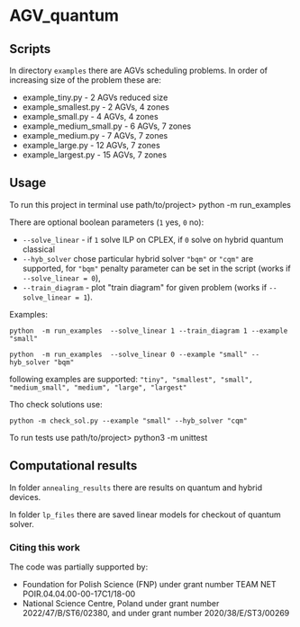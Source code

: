 # AGV_quantum

## Scripts

In directory ```examples``` there are AGVs scheduling problems. In order of increasing size of the problem these are:

- example_tiny.py         - 2 AGVs reduced size
- example_smallest.py     - 2 AGVs, 4 zones
- example_small.py        - 4 AGVs, 4 zones
- example_medium_small.py - 6 AGVs, 7 zones
- example_medium.py       - 7 AGVs, 7 zones
- example_large.py        - 12 AGVs, 7 zones
- example_largest.py      - 15 AGVs, 7 zones


## Usage 

To run this project in terminal use path/to/project> python -m run_examples 

There are optional boolean parameters (```1``` yes, ```0``` no): 

- ```--solve_linear``` - if ```1``` solve ILP on CPLEX, if ```0``` solve on hybrid quantum classical 
- ```--hyb_solver``` chose particular hybrid solver  ```"bqm"``` or ```"cqm"``` are supported, for ```"bqm"``` penalty parameter can be set in  the script (works if ```--solve_linear = 0```), 
- ```--train_diagram``` - plot "train diagram" for given problem (works if ```--solve_linear = 1```).

Examples: 

```python  -m run_examples  --solve_linear 1 --train_diagram 1 --example "small"```

```python  -m run_examples  --solve_linear 0 --example "small" --hyb_solver "bqm"```

following examples are supported: ```"tiny", "smallest", "small", "medium_small", "medium", "large", "largest"```

Tho check solutions use:

```python -m check_sol.py --example "small" --hyb_solver "cqm"```


To run tests use path/to/project> python3 -m unittest

## Computational results 

In folder ```annealing_results``` there are results on quantum and hybrid devices.

In folder ```lp_files``` there are saved linear models for checkout of quantum solver.


### Citing this work

The code was partially supported by:
-  Foundation for Polish Science (FNP) under grant number TEAM NET POIR.04.04.00-00-17C1/18-00 
-  National Science Centre, Poland under grant number 2022/47/B/ST6/02380, and under grant number 2020/38/E/ST3/00269
